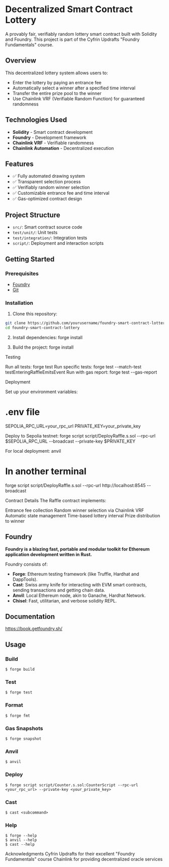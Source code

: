 # Decentralized Smart Contract Lottery

A provably fair, verifiably random lottery smart contract built with Solidity and Foundry. This project is part of the Cyfrin Updrafts "Foundry Fundamentals" course.

## Overview

This decentralized lottery system allows users to:

- Enter the lottery by paying an entrance fee
- Automatically select a winner after a specified time interval
- Transfer the entire prize pool to the winner
- Use Chainlink VRF (Verifiable Random Function) for guaranteed randomness

## Technologies Used

- **Solidity** - Smart contract development
- **Foundry** - Development framework
- **Chainlink VRF** - Verifiable randomness
- **Chainlink Automation** - Decentralized execution

## Features

- ✅ Fully automated drawing system
- ✅ Transparent selection process
- ✅ Verifiably random winner selection
- ✅ Customizable entrance fee and time interval
- ✅ Gas-optimized contract design

## Project Structure

- `src/`: Smart contract source code
- `test/unit/`: Unit tests
- `test/integration/`: Integration tests
- `script/`: Deployment and interaction scripts

## Getting Started

### Prerequisites

- [Foundry](https://book.getfoundry.sh/getting-started/installation)
- [Git](https://git-scm.com/book/en/v2/Getting-Started-Installing-Git)

### Installation

1. Clone this repository:
```bash
git clone https://github.com/yourusername/foundry-smart-contract-lottery.git
cd foundry-smart-contract-lottery
```
2. Install dependencies:
   forge install

3. Build the project:
   forge install

Testing

Run all tests: forge test
Run specific tests: forge test --match-test testEnteringRaffleEmitsEvent
Run with gas report: forge test --gas-report

Deployment

Set up your environment variables:
# .env file
SEPOLIA_RPC_URL=your_rpc_url
PRIVATE_KEY=your_private_key

Deploy to Sepolia testnet:
forge script script/DeployRaffle.s.sol --rpc-url $SEPOLIA_RPC_URL --broadcast --private-key $PRIVATE_KEY

For local deployment:
anvil
# In another terminal
forge script script/DeployRaffle.s.sol --rpc-url http://localhost:8545 --broadcast

Contract Details
The Raffle contract implements:

Entrance fee collection
Random winner selection via Chainlink VRF
Automatic state management
Time-based lottery interval
Prize distribution to winner

## Foundry

**Foundry is a blazing fast, portable and modular toolkit for Ethereum application development written in Rust.**

Foundry consists of:

-   **Forge**: Ethereum testing framework (like Truffle, Hardhat and DappTools).
-   **Cast**: Swiss army knife for interacting with EVM smart contracts, sending transactions and getting chain data.
-   **Anvil**: Local Ethereum node, akin to Ganache, Hardhat Network.
-   **Chisel**: Fast, utilitarian, and verbose solidity REPL.

## Documentation

https://book.getfoundry.sh/

## Usage

### Build

```shell
$ forge build
```

### Test

```shell
$ forge test
```

### Format

```shell
$ forge fmt
```

### Gas Snapshots

```shell
$ forge snapshot
```

### Anvil

```shell
$ anvil
```

### Deploy

```shell
$ forge script script/Counter.s.sol:CounterScript --rpc-url <your_rpc_url> --private-key <your_private_key>
```

### Cast

```shell
$ cast <subcommand>
```

### Help

```shell
$ forge --help
$ anvil --help
$ cast --help
```

Acknowledgments
Cyfrin Updrafts for their excellent "Foundry Fundamentals" course
Chainlink for providing decentralized oracle services
